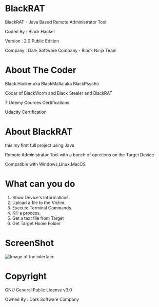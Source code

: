 # BlackRAT
BlackRAT - Java Based Remote Administrator Tool

Coded By   : Black.Hacker

Version    : 2.0 Public Edition

Company    : Dark Software Company - Black Ninja Team

# About The Coder
Black.Hacker aka BlackMafia aka BlackPsycho

Coder of BlackWorm and Black Stealer and BlackRAT

7 Udemy Cources Certifications

Udacity Certification

# About BlackRAT
this my first full project using Java 

Remote Administrator Tool with a bunch of opretions on the Target Device

 Compatible with Windows,Linux.MacOS
 
 # What can you do
 
1. Show Device's Informations.
2. Upload a file to the Victim.
3. Execute Terminal Commands.
4. Kill a process.
5. Get a text file from Target
6. Get Target Home Folder

# ScreenShot
![Image of the interface](https://i.imgur.com/lawrUQj.png)

# Copyright
GNU General Public License v3.0

Owned By : Dark Software Company
